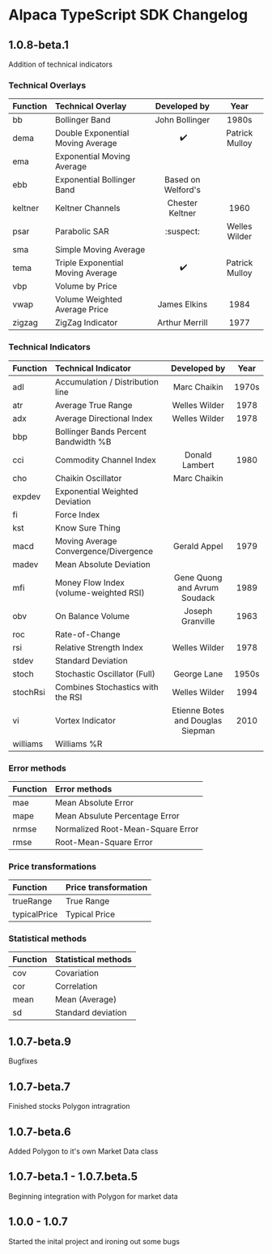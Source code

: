 # Alpaca TypeScript SDK Changelog

## 1.0.8-beta.1

Addition of technical indicators

### Technical Overlays

| Function | Technical Overlay                 |    Developed by    |      Year      |
| :------- | :-------------------------------- | :----------------: | :------------: |
| bb       | Bollinger Band                    |   John Bollinger   |     1980s      |
| dema     | Double Exponential Moving Average |       ️ ✔️️        | Patrick Mulloy | 1994 |
| ema      | Exponential Moving Average        |                    |                |
| ebb      | Exponential Bollinger Band        | Based on Welford's |                |
| keltner  | Keltner Channels                  |  Chester Keltner   |      1960      |
| psar     | Parabolic SAR                     |     :suspect:      | Welles Wilder  | 1978 |
| sma      | Simple Moving Average             |                    |                |
| tema     | Triple Exponential Moving Average |       ️ ✔️️        | Patrick Mulloy | 1994 |
| vbp      | Volume by Price                   |                    |                |
| vwap     | Volume Weighted Average Price     |    James Elkins    |      1984      |
| zigzag   | ZigZag Indicator                  |   Arthur Merrill   |      1977      |

### Technical Indicators

| Function | Technical Indicator                    |           Developed by            | Year  |
| :------- | :------------------------------------- | :-------------------------------: | :---: |
| adl      | Accumulation / Distribution line       |           Marc Chaikin            | 1970s |
| atr      | Average True Range                     |           Welles Wilder           | 1978  |
| adx      | Average Directional Index              |           Welles Wilder           | 1978  |
| bbp      | Bollinger Bands Percent Bandwidth %B   |                                   |       |
| cci      | Commodity Channel Index                |          Donald Lambert           | 1980  |
| cho      | Chaikin Oscillator                     |           Marc Chaikin            |       |
| expdev   | Exponential Weighted Deviation         |                                   |       |
| fi       | Force Index                            |                                   |       |
| kst      | Know Sure Thing                        |                                   |       |
| macd     | Moving Average Convergence/Divergence  |           Gerald Appel            | 1979  |
| madev    | Mean Absolute Deviation                |                                   |       |
| mfi      | Money Flow Index (volume-weighted RSI) |   Gene Quong and Avrum Soudack    | 1989  |
| obv      | On Balance Volume                      |         Joseph Granville          | 1963  |
| roc      | Rate-of-Change                         |                                   |       |
| rsi      | Relative Strength Index                |           Welles Wilder           | 1978  |
| stdev    | Standard Deviation                     |                                   |       |
| stoch    | Stochastic Oscillator (Full)           |            George Lane            | 1950s |
| stochRsi | Combines Stochastics with the RSI      |           Welles Wilder           | 1994  |
| vi       | Vortex Indicator                       | Etienne Botes and Douglas Siepman | 2010  |
| williams | Williams %R                            |                                   |       |

### Error methods

| Function | Error methods                     |
| :------- | :-------------------------------- |
| mae      | Mean Absolute Error               |
| mape     | Mean Absulute Percentage Error    |
| nrmse    | Normalized Root-Mean-Square Error |
| rmse     | Root-Mean-Square Error            |

### Price transformations

| Function     | Price transformation |
| :----------- | :------------------- |
| trueRange    | True Range           |
| typicalPrice | Typical Price        |

### Statistical methods

| Function | Statistical methods |
| :------- | :------------------ |
| cov      | Covariation         |
| cor      | Correlation         |
| mean     | Mean (Average)      |
| sd       | Standard deviation  |

## 1.0.7-beta.9

Bugfixes

## 1.0.7-beta.7

Finished stocks Polygon intragration

## 1.0.7-beta.6

Added Polygon to it's own Market Data class

## 1.0.7-beta.1 - 1.0.7.beta.5

Beginning integration with Polygon for market data

## 1.0.0 - 1.0.7

Started the inital project and ironing out some bugs

